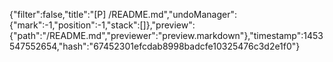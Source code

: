 {"filter":false,"title":"[P] /README.md","undoManager":{"mark":-1,"position":-1,"stack":[]},"preview":{"path":"/README.md","previewer":"preview.markdown"},"timestamp":1453547552654,"hash":"67452301efcdab8998badcfe10325476c3d2e1f0"}